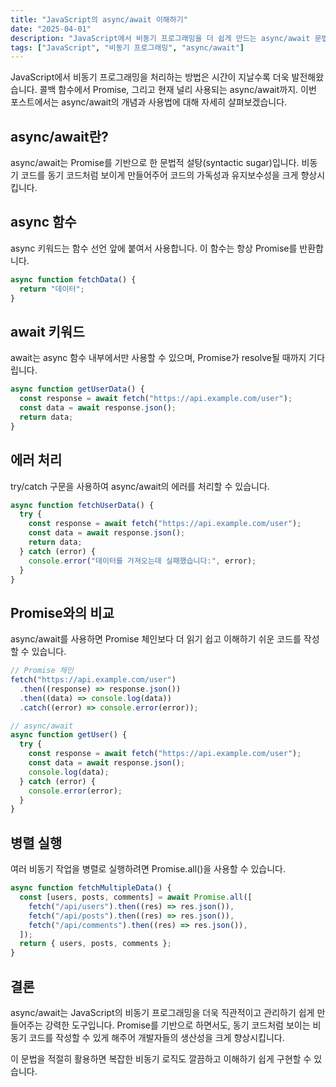 ```yaml
---
title: "JavaScript의 async/await 이해하기"
date: "2025-04-01"
description: "JavaScript에서 비동기 프로그래밍을 더 쉽게 만드는 async/await 문법에 대해 알아보겠습니다."
tags: ["JavaScript", "비동기 프로그래밍", "async/await"]
---
```


JavaScript에서 비동기 프로그래밍을 처리하는 방법은 시간이 지날수록 더욱 발전해왔습니다. 콜백 함수에서 Promise, 그리고 현재 널리 사용되는 async/await까지. 이번 포스트에서는 async/await의 개념과 사용법에 대해 자세히 살펴보겠습니다.

## async/await란?

async/await는 Promise를 기반으로 한 문법적 설탕(syntactic sugar)입니다. 비동기 코드를 동기 코드처럼 보이게 만들어주어 코드의 가독성과 유지보수성을 크게 향상시킵니다.

## async 함수

async 키워드는 함수 선언 앞에 붙여서 사용합니다. 이 함수는 항상 Promise를 반환합니다.

```javascript
async function fetchData() {
  return "데이터";
}
```

## await 키워드

await는 async 함수 내부에서만 사용할 수 있으며, Promise가 resolve될 때까지 기다립니다.

```javascript
async function getUserData() {
  const response = await fetch("https://api.example.com/user");
  const data = await response.json();
  return data;
}
```

## 에러 처리

try/catch 구문을 사용하여 async/await의 에러를 처리할 수 있습니다.

```javascript
async function fetchUserData() {
  try {
    const response = await fetch("https://api.example.com/user");
    const data = await response.json();
    return data;
  } catch (error) {
    console.error("데이터를 가져오는데 실패했습니다:", error);
  }
}
```

## Promise와의 비교

async/await를 사용하면 Promise 체인보다 더 읽기 쉽고 이해하기 쉬운 코드를 작성할 수 있습니다.

```javascript
// Promise 체인
fetch("https://api.example.com/user")
  .then((response) => response.json())
  .then((data) => console.log(data))
  .catch((error) => console.error(error));

// async/await
async function getUser() {
  try {
    const response = await fetch("https://api.example.com/user");
    const data = await response.json();
    console.log(data);
  } catch (error) {
    console.error(error);
  }
}
```

## 병렬 실행

여러 비동기 작업을 병렬로 실행하려면 Promise.all()을 사용할 수 있습니다.

```javascript
async function fetchMultipleData() {
  const [users, posts, comments] = await Promise.all([
    fetch("/api/users").then((res) => res.json()),
    fetch("/api/posts").then((res) => res.json()),
    fetch("/api/comments").then((res) => res.json()),
  ]);
  return { users, posts, comments };
}
```

## 결론

async/await는 JavaScript의 비동기 프로그래밍을 더욱 직관적이고 관리하기 쉽게 만들어주는 강력한 도구입니다. Promise를 기반으로 하면서도, 동기 코드처럼 보이는 비동기 코드를 작성할 수 있게 해주어 개발자들의 생산성을 크게 향상시킵니다.

이 문법을 적절히 활용하면 복잡한 비동기 로직도 깔끔하고 이해하기 쉽게 구현할 수 있습니다.
